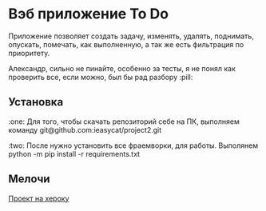 # Вэб приложение To Do

<p>Приложение позволяет создать задачу, изменять, удалять, поднимать, опускать, помечать, как выполненную, а так же есть фильтрация по приоритету.</p>
<p>Александр, сильно не пинайте, особенно за тесты, я не понял как проверить все, если можно, был бы рад разбору :pill:</p>

## Установка

<p>:one: Для того, чтобы скачать репозиторий себе на ПК, выполняем команду git@github.com:ieasycat/project2.git</p>
<p>:two: После нужно установить все фраемворки, для работы. Выполянем python -m pip install -r requirements.txt</p>

## Мелочи

[Проект на хероку](https://tms41-todo.herokuapp.com)
